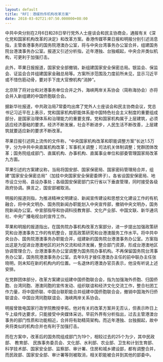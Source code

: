 ```yaml
---
layout: default
title: "RFI：港媒热传机构改革方案"
date: 2018-03-02T21:07:50.000000+08:00
---
```


中共中央分别在2月6日和28日举行党外人士座谈会和民主协商会，通报有关《深化党和国家机构改革的决定》和改革方案。香港传媒苹果日报和明报分别引述消息指，主管香港事务的国务院港澳办公室，将与中央台湾事务办公室合并，组建国务院台港澳事务办公室。报道又引述分析指，近年港独、台独崛起，中央合并类似机构，可更利于加强打击。

此外，苹果日报报道，国家安全部撤销，新组建国家安全保密总局。银监会、保监会、证监会合并组建国家金融总局等。方案所涉范围及力度前所未见，显示习近平或不惜伤筋动骨，要对手下庞大官僚机构“消肿”。

北京除了将对台和对港事务单位合并之外，海峡两岸关系协会（简称海协会）亦将会并入新组建的中国侨胞联合会。

据新华社报道，中共政治局7常委均出席了党外人士座谈会和民主协商会议，党总书记习近平在上表示，党和国家机构职能体系是中国特色社会主义制度的重要组成部分，是国家治理体系和治理能力的重要支撑。党和国家机构属于上层建筑，必须适应经济基础的要求。经济不断发展，社会不断进步，人民生活不断改善，上层建筑就要适应新的要求不断改革。

苹果日报引述网上流传的文件称，“中央国家机构改革和职能调整方案”长达1.5万字，分为中共中央直属机构改革；军事机关调整；司法机关体制调整；党群团体改革；国务院组成部门、直属机构、办事机构、直属事业单位和部委管理国家局改革九方面。

苹果引述的方案建议称，当局将国安部、国家保密局、国家密码管理局合并，组建“国家安全保密总局”（加挂中央国家安全保密委牌子）。各省设国安保密局、地市设立分局、县设办事处；各级国安保密部门实行省以下垂直管理，同时接受各级政府协调。换言之，国安部被取消。

明报的报道则指，为推进精神文明建设、新闻宣传建设和思想文化建设工作的有机融合，将中央文明办、国务院新闻办职能划入中央宣传部，撤销中央文明办，国务院新闻办公室。中宣部指导和协调科技教育部、文化产业部、中国文联、新华通讯社、中央广播电视台的宣传工作。

苹果和明报的报道指出，在国务院办事机构改革方案部分，进一步提出加强政策研究和台港澳事务工作的有机整合，提高政策研究和台港澳服务工作水平。将中共中央台办、国务院港澳事务办职能合并，组建新的国务院台港澳事务办公室。方案指出这是为促进台港澳地区的对外交流和经济发展，整合部门资源，形成台港澳地区协调管理合力，台港澳事务办公室调整为国务院办事机构。不再保留国务院台湾事务办公室，国务院港澳事务办公室。去年9月才接任港澳办主任的前中联办主任张晓明，则未知在新的机构内的位置。一名退休的港澳办官员表示，他没有听说上述安排。

在党群团体部分，改革方案建议组建中国侨胞联合会，指为加强海外侨胞、归国侨胞、台湾同胞、港澳同胞的宣传发动、组织联谊和经济文化交流工作，整合社团工作力量，将中国侨联、中国台联职能合并组建中国侨胞联合会，撤销中国海外归侨联谊会、中国台湾同胞联谊会、海峡两岸关系协会。

明报曾致电国家行政学院教授李拓，他对有关的改革方案并无否认，但表示昨日上午上级传达要求，只能接受中央媒体采访。早前外界有分析指出，过去主管港澳台事务的部门性质和功能相近，合并将有助精简架构。而近年港独、台独掘起，故中央将类似的机构合并也有利于加强打击。

而在方案中，改革后的国务院组成部门为19个，相较过去的25个为少，其中民政部、 教育部、 民族事务委员会、文化部、水利部、农业部、卫生和计划生育部、 科学技术部、国家安全部、监察部、审计署、住房和城乡建设部，都有调整合并，而民政部、国家安全部、审计署等则被取消，相关职能被合并到其他的部委中。

